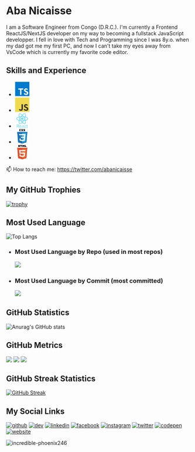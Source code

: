 # **Aba Nicaisse**
I am a Software Engineer from Congo (D.R.C.). I'm currently a Frontend ReactJS/NextJS developer on my way to becoming a fullstack JavaScript developper. I fell in love with Tech and Programming since I was 8y.o. when my dad got me my first PC, and now I can't take my eyes away from VsCode which is currently my favorite code editor. </br>

## Skills and Experience
* <a href="https://www.typescriptlang.org/" target="_blank" rel="noreferrer"> 
    <img src="https://raw.githubusercontent.com/devicons/devicon/master/icons/typescript/typescript-original.svg" alt="typescript" width="40" height="40"/> 
  </a>
* <a href="https://developer.mozilla.org/en-US/docs/Web/JavaScript" target="_blank" rel="noreferrer"> 
    <img src="https://raw.githubusercontent.com/devicons/devicon/master/icons/javascript/javascript-original.svg" alt="javascript" width="40" height="40"/> 
  </a> 
* <a href="https://reactjs.org/" target="_blank" rel="noreferrer"> 
    <img src="https://raw.githubusercontent.com/devicons/devicon/master/icons/react/react-original-wordmark.svg" alt="react" width="40" height="40"/> 
  </a>
* <a href="https://www.w3schools.com/css/" target="_blank" rel="noreferrer"> 
    <img src="https://raw.githubusercontent.com/devicons/devicon/master/icons/css3/css3-original-wordmark.svg" alt="css3" width="40" height="40"/> 
  </a> 
* <a href="https://www.w3.org/html/" target="_blank" rel="noreferrer"> 
    <img src="https://raw.githubusercontent.com/devicons/devicon/master/icons/html5/html5-original-wordmark.svg" alt="html5" width="40" height="40"/>
  </a>  
    
📫 How to reach me: https://twitter.com/abanicaisse 

<!-- <a href='https://docs.github.com/en/github/supporting-the-open-source-community-with-github-sponsors'><img src='https://raw.githubusercontent.com/acervenky/animated-github-badges/master/assets/sponsorbadge.gif' width='35' height='35'></a>  -->

## My GitHub Trophies
[![trophy](https://github-profile-trophy.vercel.app/?username=abanicaisse&theme=onedark)](https://github.com/ryo-ma/github-profile-trophy)

## Most Used Language
![Top Langs](https://github-readme-stats.vercel.app/api/top-langs/?username=abanicaisse&theme=onedark)

- ### Most Used Language by Repo (used in most repos)
  ![](https://github-profile-summary-cards.vercel.app/api/cards/repos-per-language?username=abanicaisse&theme=dracula)
- ### Most Used Language by Commit (most committed)
  ![](https://github-profile-summary-cards.vercel.app/api/cards/most-commit-language?username=abanicaisse&theme=dracula)

## GitHub Statistics
![Anurag's GitHub stats](https://github-readme-stats.vercel.app/api?username=abanicaisse&show_icons=true&theme=onedark)
 

## GitHub Metrics 
![](https://github-profile-summary-cards.vercel.app/api/cards/stats?username=abanicaisse&theme=dracula)
![](https://github-profile-summary-cards.vercel.app/api/cards/productive-time?username=abanicaisse/&theme=dracula)
![](https://github-profile-summary-cards.vercel.app/api/cards/productive-time?username=abanicaisse&theme=dracula)

## GitHub Streak Statistics
[![GitHub Streak](http://github-readme-streak-stats.herokuapp.com?user=abanicaisse&theme=onedark)](https://git.io/streak-stats)
 

<!-- Social Links -->
## My Social Links
[<img src='https://cdn.jsdelivr.net/npm/simple-icons@3.0.1/icons/github.svg' alt='github' height='40'>](https://github.com/abanicaisse)  [<img src='https://cdn.jsdelivr.net/npm/simple-icons@3.0.1/icons/hashnode.svg' alt='dev' height='40'>](https://hashnode.com/@abanicaisse)  [<img src='https://cdn.jsdelivr.net/npm/simple-icons@3.0.1/icons/linkedin.svg' alt='linkedin' height='40'>](https://www.linkedin.com/in/abanicaisse/)  [<img src='https://cdn.jsdelivr.net/npm/simple-icons@3.0.1/icons/facebook.svg' alt='facebook' height='40'>](https://www.facebook.com/abanicaisse)  [<img src='https://cdn.jsdelivr.net/npm/simple-icons@3.0.1/icons/instagram.svg' alt='instagram' height='40'>](https://www.instagram.com/abanicaisse/)  [<img src='https://cdn.jsdelivr.net/npm/simple-icons@3.0.1/icons/twitter.svg' alt='twitter' height='40'>](https://twitter.com/abanicaisse)  [<img src='https://cdn.jsdelivr.net/npm/simple-icons@3.0.1/icons/codepen.svg' alt='codepen' height='40'>](https://codepen.io/abanicaisse)  [<img src='https://cdn.jsdelivr.net/npm/simple-icons@3.0.1/icons/icloud.svg' alt='website' height='40'>](https://nicaisseblog.hashnode.dev/)  

<!-- Github Profile View -->
<p align="left"> <img src="https://komarev.com/ghpvc/?username=abanicaisse&label=Profile%20views&color=0e75b6&style=flat" alt="incredible-phoenix246" /> </p>
